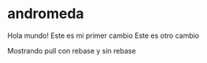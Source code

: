 # andromeda
Hola mundo! Este es mi primer cambio
Este es otro cambio

Mostrando pull con rebase y sin rebase
